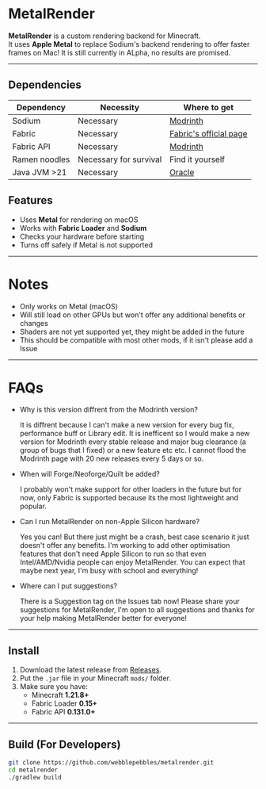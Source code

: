 # MetalRender

**MetalRender** is a custom rendering backend for Minecraft.  
It uses **Apple Metal** to replace Sodium's backend rendering to offer faster frames on Mac!
It is still currently in ALpha, no results are promised. 

---

## Dependencies

| Dependency | Necessity | Where to get |
|---|---|---|
| Sodium | Necessary | [Modrinth](https://modrinth.com/mod/sodium) |
| Fabric | Necessary | [Fabric's official page](https://fabricmc.net/use/installer/) |
| Fabric API | Necessary | [Modrinth](https://modrinth.com/mod/fabric-api) |
| Ramen noodles | Necessary for survival | Find it yourself |
| Java JVM >21 | Necessary | [Oracle](https://www.oracle.com/au/java/technologies/downloads/#java21) |

## Features

- Uses **Metal** for rendering on macOS  
- Works with **Fabric Loader** and **Sodium**  
- Checks your hardware before starting  
- Turns off safely if Metal is not supported  

---

# Notes
- Only works on Metal (macOS)
- Will still load on other GPUs but won't offer any additional benefits or changes
- Shaders are not yet supported yet, they might be added in the future
- This should be compatible with most other mods, if it isn't please add a Issue
  
---

# FAQs
- Why is this version diffrent from the Modrinth version?
  
  It is diffrent because I can't make a new version for every bug fix, performance buff or Library edit. It is inefficent so I would make a new version for Modrinth
  every stable release and major bug clearance (a group of bugs that I fixed) or a new feature etc etc. I cannot flood the Modrinth page with 20 new releases every 5
  days or so.

- When will Forge/Neoforge/Quilt be added?

  I probably won't make support for other loaders in the future but for now, only Fabric is supported because its the most lightweight and popular. 

- Can I run MetalRender on non-Apple Silicon hardware?

  Yes you can! But there just might be a crash, best case scenario it just doesn't offer any benefits. I'm working to add other optimisation features that don't need
  Apple Silicon to run so that even Intel/AMD/Nvidia people can enjoy MetalRender. You can expect that maybe next year, I'm busy with school and everything!

- Where can I put suggestions?

  There is a Suggestion tag on the Issues tab now! Please share your suggestions for MetalRender, I'm open to all suggestions and thanks for your help making
  MetalRender better for everyone!
---

## Install

1. Download the latest release from [Releases](../../releases).  
2. Put the `.jar` file in your Minecraft `mods/` folder.  
3. Make sure you have:
   - Minecraft **1.21.8+**  
   - Fabric Loader **0.15+**  
   - Fabric API **0.131.0+**  

---

## Build (For Developers)

```bash
git clone https://github.com/webblepebbles/metalrender.git
cd metalrender
./gradlew build
